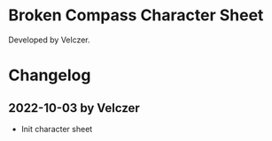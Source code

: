 # Broken Compass Character Sheet
Developed by Velczer.

# Changelog

## 2022-10-03 by Velczer
- Init character sheet
